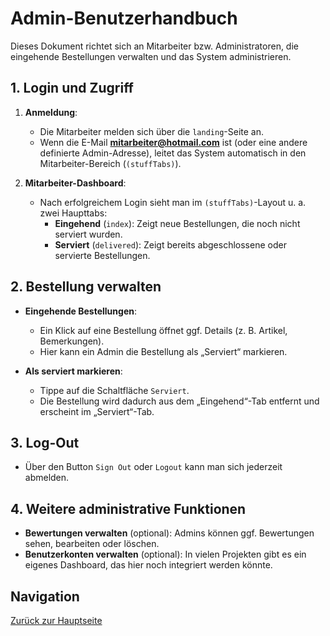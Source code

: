 # Admin-Benutzerhandbuch

Dieses Dokument richtet sich an Mitarbeiter bzw. Administratoren, die eingehende Bestellungen verwalten und das System administrieren.

## 1. Login und Zugriff

1. **Anmeldung**:
   - Die Mitarbeiter melden sich über die `landing`-Seite an.
   - Wenn die E-Mail **<mitarbeiter@hotmail.com>** ist (oder eine andere definierte Admin-Adresse), leitet das System automatisch in den Mitarbeiter-Bereich (`(stuffTabs)`).

2. **Mitarbeiter-Dashboard**:
   - Nach erfolgreichem Login sieht man im `(stuffTabs)`-Layout u. a. zwei Haupttabs:
     - **Eingehend** (`index`): Zeigt neue Bestellungen, die noch nicht serviert wurden.
     - **Serviert** (`delivered`): Zeigt bereits abgeschlossene oder servierte Bestellungen.

## 2. Bestellung verwalten

- **Eingehende Bestellungen**:
  - Ein Klick auf eine Bestellung öffnet ggf. Details (z. B. Artikel, Bemerkungen).
  - Hier kann ein Admin die Bestellung als „Serviert“ markieren.

- **Als serviert markieren**:
  - Tippe auf die Schaltfläche `Serviert`.
  - Die Bestellung wird dadurch aus dem „Eingehend“-Tab entfernt und erscheint im „Serviert“-Tab.

## 3. Log-Out

- Über den Button `Sign Out` oder `Logout` kann man sich jederzeit abmelden.

## 4. Weitere administrative Funktionen

- **Bewertungen verwalten** (optional): Admins können ggf. Bewertungen sehen, bearbeiten oder löschen.
- **Benutzerkonten verwalten** (optional): In vielen Projekten gibt es ein eigenes Dashboard, das hier noch integriert werden könnte.

## Navigation

[Zurück zur Hauptseite](../README.md)
